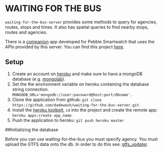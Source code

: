 #  WAITING FOR THE BUS

`waiting-for-the-bus-server`  provides some methods to query for agencies, routes, stops and times. It also has spatial queries to find nearby stops, routes and agencies.

There is a [companion](https://apps.getpebble.com/en_US/application/55670cbc1034b064db000005) app developed for Pebble Smartwatch that uses the APIs provided by this server. You can find this project [here](https://github.com/dadewash/waiting-for-the-bus-pebble).

## Setup
1. Create an account on [heroku](https://www.heroku.com) and make sure to have a mongoDB database (e.g. [mongolab](https://www.mongolab.com)).
2. Set the the environment variable on heroku containing the database string connection.
`MONGODB_URL='mongodb://user:password@host:port/dbname'`.
3. Clone the application from github: `git clone https://github.com/dadewash/waiting-for-the-bus-server.git`.
4. Install the [heroku toolbelt](https://toolbelt.heroku.com), `cd` into the project and create the remote app:
`heroku apps:create app_name`.
6. Push the application to heroku:
`git push heroku master`

##Initializing the database

Before you can use waiting-for-the-bus you must specify agency. You must upload the GTFS data onto the db. In order to do this see: [gtfs_updater](https://github.com/dadewash/gtfs-updater).
